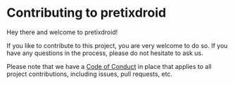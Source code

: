 Contributing to pretixdroid
===========================

Hey there and welcome to pretixdroid!

If you like to contribute to this project, you are very welcome to do so. If you have any
questions in the process, please do not hesitate to ask us.

Please note that we have a [Code of Conduct](https://docs.pretix.eu/en/latest/development/contribution/codeofconduct.html)
in place that applies to all project contributions, including issues, pull requests, etc.

